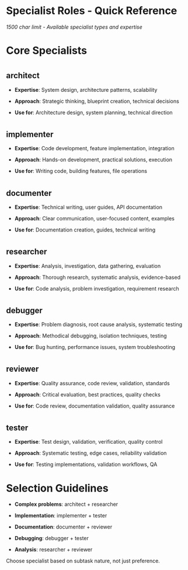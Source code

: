

# Specialist Roles - Quick Reference

*1500 char limit - Available specialist types and expertise*

#

# Core Specialists

#

## architect

- **Expertise**: System design, architecture patterns, scalability

- **Approach**: Strategic thinking, blueprint creation, technical decisions

- **Use for**: Architecture design, system planning, technical direction

#

## implementer  

- **Expertise**: Code development, feature implementation, integration

- **Approach**: Hands-on development, practical solutions, execution

- **Use for**: Writing code, building features, file operations

#

## documenter

- **Expertise**: Technical writing, user guides, API documentation

- **Approach**: Clear communication, user-focused content, examples

- **Use for**: Documentation creation, guides, technical writing

#

## researcher

- **Expertise**: Analysis, investigation, data gathering, evaluation  

- **Approach**: Thorough research, systematic analysis, evidence-based

- **Use for**: Code analysis, problem investigation, requirement research

#

## debugger

- **Expertise**: Problem diagnosis, root cause analysis, systematic testing

- **Approach**: Methodical debugging, isolation techniques, testing

- **Use for**: Bug hunting, performance issues, system troubleshooting

#

## reviewer

- **Expertise**: Quality assurance, code review, validation, standards

- **Approach**: Critical evaluation, best practices, quality checks

- **Use for**: Code review, documentation validation, quality assurance

#

## tester

- **Expertise**: Test design, validation, verification, quality control

- **Approach**: Systematic testing, edge cases, reliability validation

- **Use for**: Testing implementations, validation workflows, QA

#

# Selection Guidelines

- **Complex problems**: architect + researcher  

- **Implementation**: implementer + tester

- **Documentation**: documenter + reviewer

- **Debugging**: debugger + tester  

- **Analysis**: researcher + reviewer

Choose specialist based on subtask nature, not just preference.
